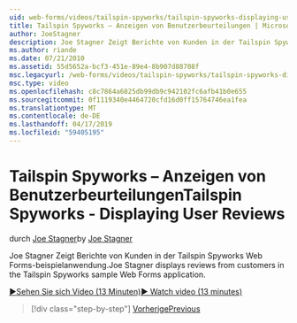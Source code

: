 ```yaml
---
uid: web-forms/videos/tailspin-spyworks/tailspin-spyworks-displaying-user-reviews
title: Tailspin Spyworks – Anzeigen von Benutzerbeurteilungen | Microsoft-Dokumentation
author: JoeStagner
description: Joe Stagner Zeigt Berichte von Kunden in der Tailspin Spyworks Web Forms-beispielanwendung.
ms.author: riande
ms.date: 07/21/2010
ms.assetid: 55d5652a-bcf3-451e-89e4-8b907d88708f
msc.legacyurl: /web-forms/videos/tailspin-spyworks/tailspin-spyworks-displaying-user-reviews
msc.type: video
ms.openlocfilehash: c8c7864a6825db99db9c942102fc6afb41b0e655
ms.sourcegitcommit: 0f1119340e4464720cfd16d0ff15764746ea1fea
ms.translationtype: MT
ms.contentlocale: de-DE
ms.lasthandoff: 04/17/2019
ms.locfileid: "59405195"
---
```

# <a name="tailspin-spyworks---displaying-user-reviews"></a><span data-ttu-id="f21ef-103">Tailspin Spyworks – Anzeigen von Benutzerbeurteilungen</span><span class="sxs-lookup"><span data-stu-id="f21ef-103">Tailspin Spyworks - Displaying User Reviews</span></span>

<span data-ttu-id="f21ef-104">durch [Joe Stagner](https://github.com/JoeStagner)</span><span class="sxs-lookup"><span data-stu-id="f21ef-104">by [Joe Stagner](https://github.com/JoeStagner)</span></span>

<span data-ttu-id="f21ef-105">Joe Stagner Zeigt Berichte von Kunden in der Tailspin Spyworks Web Forms-beispielanwendung.</span><span class="sxs-lookup"><span data-stu-id="f21ef-105">Joe Stagner displays reviews from customers in the Tailspin Spyworks sample Web Forms application.</span></span>

[<span data-ttu-id="f21ef-106">&#9654;Sehen Sie sich Video (13 Minuten)</span><span class="sxs-lookup"><span data-stu-id="f21ef-106">&#9654; Watch video (13 minutes)</span></span>](https://channel9.msdn.com/Blogs/ASP-NET-Site-Videos/tailspin-spyworks-displaying-user-reviews)

> [!div class="step-by-step"]
> [<span data-ttu-id="f21ef-107">Vorherige</span><span class="sxs-lookup"><span data-stu-id="f21ef-107">Previous</span></span>](tailspin-spyworks-adding-user-product-reviews.md)
